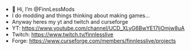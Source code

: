 - 👋 Hi, I’m @FinnLessMods
- I do modding and things
thinking about making games...
- Anyway heres my yt and twitch and curseforge
- YT: https://www.youtube.com/channel/UCD_XLyG6BwYE17ljOmjw8uA
- Twitch: https://www.twitch.tv/finnlesslive
- Forge: https://www.curseforge.com/members/finnlesslive/projects

